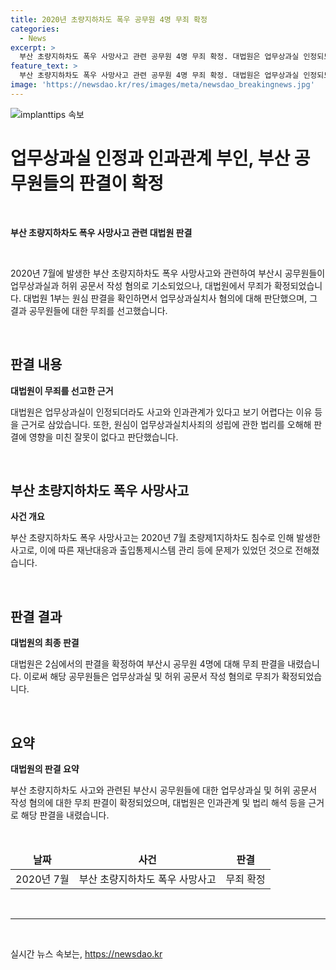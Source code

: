 ```yaml
---
title: 2020년 초량지하차도 폭우 공무원 4명 무죄 확정
categories:
  - News
excerpt: >
  부산 초량지하차도 폭우 사망사고 관련 공무원 4명 무죄 확정. 대법원은 업무상과실 인정되도 사고와 인과관계 없다 판단. 1심에서는 1년 2개월의 실형과 벌금 형을 선고했지만, 2심과 대법원은 모두 무죄로 판단. 허위공문서 작성 등 혐의 무죄로 전환된 이유는 업무상과실과 사고 인과관계 등을 고려한 결과.
feature_text: >
  부산 초량지하차도 폭우 사망사고 관련 공무원 4명 무죄 확정. 대법원은 업무상과실 인정되도 사고와 인과관계 없다 판단. 1심에서는 1년 2개월의 실형과 벌금 형을 선고했지만, 2심과 대법원은 모두 무죄로 판단. 허위공문서 작성 등 혐의 무죄로 전환된 이유는 업무상과실과 사고 인과관계 등을 고려한 결과.
image: 'https://newsdao.kr/res/images/meta/newsdao_breakingnews.jpg'
---
```


<p><img src="https://newsdao.kr/res/images/meta/newsdao_breakingnews.jpg" alt="implanttips 속보" /></p>

<h1>업무상과실 인정과 인과관계 부인, 부산 공무원들의 판결이 확정</h1>

<p data-ke-size="size16">&nbsp;</p>

<p><b>부산 초량지하차도 폭우 사망사고 관련 대법원 판결</b></p>

<p data-ke-size="size16">&nbsp;</p>

<p>2020년 7월에 발생한 부산 초량지하차도 폭우 사망사고와 관련하여 부산시 공무원들이 업무상과실과 허위 공문서 작성 혐의로 기소되었으나, 대법원에서 무죄가 확정되었습니다. 대법원 1부는 원심 판결을 확인하면서 업무상과실치사 혐의에 대해 판단했으며, 그 결과 공무원들에 대한 무죄를 선고했습니다.</p>

<p data-ke-size="size16">&nbsp;</p>

<h2 data-ke-size="size26">판결 내용</h2>

<p><b>대법원이 무죄를 선고한 근거</b></p>

<p>대법원은 업무상과실이 인정되더라도 사고와 인과관계가 있다고 보기 어렵다는 이유 등을 근거로 삼았습니다. 또한, 원심이 업무상과실치사죄의 성립에 관한 법리를 오해해 판결에 영향을 미친 잘못이 없다고 판단했습니다.</p>

<p data-ke-size="size16">&nbsp;</p>

<h2 data-ke-size="size26">부산 초량지하차도 폭우 사망사고</h2>

<p><b>사건 개요</b></p>

<p>부산 초량지하차도 폭우 사망사고는 2020년 7월 초량제1지하차도 침수로 인해 발생한 사고로, 이에 따른 재난대응과 출입통제시스템 관리 등에 문제가 있었던 것으로 전해졌습니다.</p>

<p data-ke-size="size16">&nbsp;</p>

<h2 data-ke-size="size26">판결 결과</h2>

<p><b>대법원의 최종 판결</b></p>

<p>대법원은 2심에서의 판결을 확정하여 부산시 공무원 4명에 대해 무죄 판결을 내렸습니다. 이로써 해당 공무원들은 업무상과실 및 허위 공문서 작성 혐의로 무죄가 확정되었습니다.</p>

<p data-ke-size="size16">&nbsp;</p>

<h2 data-ke-size="size26">요약</h2>

<p><b>대법원의 판결 요약</b></p>

<p>부산 초량지하차도 사고와 관련된 부산시 공무원들에 대한 업무상과실 및 허위 공문서 작성 혐의에 대한 무죄 판결이 확정되었으며, 대법원은 인과관계 및 법리 해석 등을 근거로 해당 판결을 내렸습니다.</p>

<p data-ke-size="size16">&nbsp;</p>

<table>
    <thead>
        <tr>
            <td style="text-align: center;"><b>날짜</b></td>
            <td style="text-align: center;"><b>사건</b></td>
            <td style="text-align: center;"><b>판결</b></td>
        </tr>
    </thead>
    <tbody>
        <tr>
            <td style="text-align: center;">2020년 7월</td>
            <td style="text-align: center;">부산 초량지하차도 폭우 사망사고</td>
            <td style="text-align: center;">무죄 확정</td>
        </tr>
    </tbody>
</table>

<p data-ke-size="size16">&nbsp;</p>

<hr>

<p data-ke-size="size16">&nbsp;</p>
실시간 뉴스 속보는, <a href="https://newsdao.kr" rel="dofollow">https://newsdao.kr</a>


